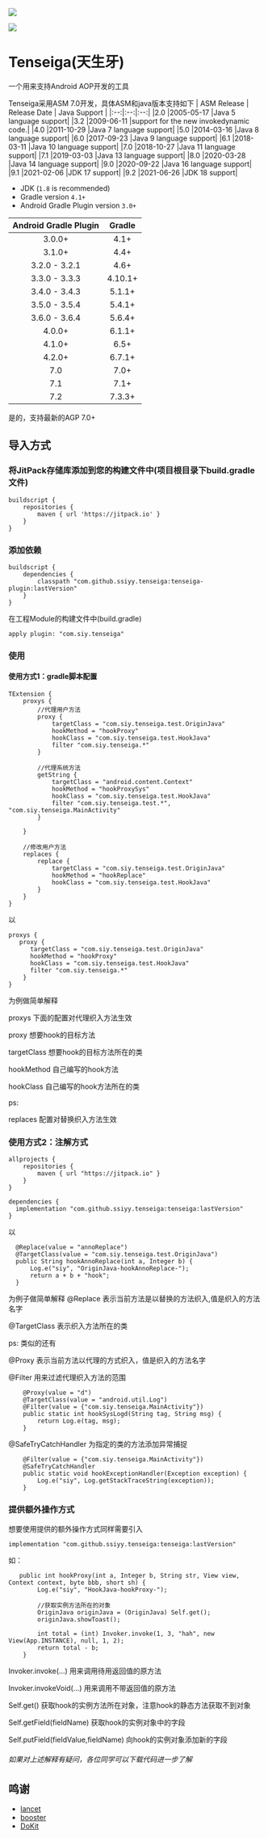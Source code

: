![](https://raw.githubusercontent.com/ssiyy/tenseiga/main/imgs/Sesshomaru_and_Tenseiga.webp)

[![](https://jitpack.io/v/ssiyy/tenseiga.svg)](https://jitpack.io/#ssiyy/tenseiga)
# Tenseiga(天生牙)
一个用来支持Android AOP开发的工具

Tenseiga采用ASM 7.0开发，具体ASM和java版本支持如下
| ASM Release | Release Date | Java Support |
|:--:|:--:|:--:|
|2.0	|2005-05-17	|Java 5 language support|
|3.2	|2009-06-11	|support for the new invokedynamic code.|
|4.0	|2011-10-29	|Java 7 language support|
|5.0	|2014-03-16	|Java 8 language support|
|6.0	|2017-09-23	|Java 9 language support|
|6.1	|2018-03-11	|Java 10 language support|
|7.0	|2018-10-27	|Java 11 language support|
|7.1	|2019-03-03	|Java 13 language support|
|8.0	|2020-03-28	|Java 14 language support|
|9.0	|2020-09-22	|Java 16 language support|
|9.1	|2021-02-06	|JDK 17 support|
|9.2	|2021-06-26	|JDK 18 support|

- JDK (`1.8` is recommended)
- Gradle version `4.1+`
- Android Gradle Plugin version `3.0+`

| Android Gradle Plugin |  Gradle  |
|:---------------------:|:--------:|
| 3.0.0+                | 4.1+     |
| 3.1.0+                | 4.4+     |
| 3.2.0 - 3.2.1         | 4.6+     |
| 3.3.0 - 3.3.3         | 4.10.1+  |
| 3.4.0 - 3.4.3         | 5.1.1+   |
| 3.5.0 - 3.5.4         | 5.4.1+   |
| 3.6.0 - 3.6.4         | 5.6.4+   |
| 4.0.0+                | 6.1.1+   |
| 4.1.0+                | 6.5+     |
| 4.2.0+                | 6.7.1+   |
| 7.0                   | 7.0+     |
| 7.1                   | 7.1+     |
| 7.2                   | 7.3.3+   |

是的，支持最新的AGP 7.0+

## 导入方式
### 将JitPack存储库添加到您的构建文件中(项目根目录下build.gradle文件)
```
buildscript {
    repositories {
        maven { url 'https://jitpack.io' }
    }
}
```

### 添加依赖
```
buildscript {
    dependencies {
        classpath "com.github.ssiyy.tenseiga:tenseiga-plugin:lastVersion"
    }
}
```
在工程Module的构建文件中(build.gradle)
```
apply plugin: "com.siy.tenseiga"
```
### 使用
#### 使用方式1：gradle脚本配置
```
TExtension {
    proxys {
        //代理用户方法
        proxy {
            targetClass = "com.siy.tenseiga.test.OriginJava"
            hookMethod = "hookProxy"
            hookClass = "com.siy.tenseiga.test.HookJava"
            filter "com.siy.tenseiga.*"
        }

        //代理系统方法
        getString {
            targetClass = "android.content.Context"
            hookMethod = "hookProxySys"
            hookClass = "com.siy.tenseiga.test.HookJava"
            filter "com.siy.tenseiga.test.*", "com.siy.tenseiga.MainActivity"
        }

    }

    //修改用户方法
    replaces {
        replace {
            targetClass = "com.siy.tenseiga.test.OriginJava"
            hookMethod = "hookReplace"
            hookClass = "com.siy.tenseiga.test.HookJava"
        }
    }
}
```
以
```
proxys {
   proxy {
      targetClass = "com.siy.tenseiga.test.OriginJava"
      hookMethod = "hookProxy"
      hookClass = "com.siy.tenseiga.test.HookJava"
      filter "com.siy.tenseiga.*"
    }
}
```
为例做简单解释

proxys 下面的配置对代理织入方法生效

proxy 想要hook的目标方法

targetClass 想要hook的目标方法所在的类

hookMethod 自己编写的hook方法

hookClass 自己编写的hook方法所在的类

ps:

replaces 配置对替换织入方法生效

### 使用方式2：注解方式
```
allprojects {
    repositories {
        maven { url "https://jitpack.io" }
    }
}
```
```
dependencies {
  implementation "com.github.ssiyy.tenseiga:tenseiga:lastVersion"
}
```
以
```
  @Replace(value = "annoReplace")
  @TargetClass(value = "com.siy.tenseiga.test.OriginJava")
  public String hookAnnoReplace(int a, Integer b) {
      Log.e("siy", "OriginJava-hookAnnoReplace-");
      return a + b + "hook";
  }
```
为例子做简单解释
@Replace 表示当前方法是以替换的方法织入,值是织入的方法名字

@TargetClass 表示织入方法所在的类

ps:
类似的还有

@Proxy 表示当前方法以代理的方式织入，值是织入的方法名字

@Filter 用来过滤代理织入方法的范围
```
    @Proxy(value = "d")
    @TargetClass(value = "android.util.Log")
    @Filter(value = {"com.siy.tenseiga.MainActivity"})
    public static int hookSysLogd(String tag, String msg) {
        return Log.e(tag, msg);
    }
```

@SafeTryCatchHandler 为指定的类的方法添加异常捕捉
```
    @Filter(value = {"com.siy.tenseiga.MainActivity"})
    @SafeTryCatchHandler
    public static void hookExceptionHandler(Exception exception) {
        Log.e("siy", Log.getStackTraceString(exception));
    }
```

###  提供额外操作方式
想要使用提供的额外操作方式同样需要引入
```
implementation "com.github.ssiyy.tenseiga:tenseiga:lastVersion"
```
如：
```
   public int hookProxy(int a, Integer b, String str, View view, Context context, byte bbb, short sh) {
        Log.e("siy", "HookJava-hookProxy-");

        //获取实例方法所在的对象
        OriginJava originJava = (OriginJava) Self.get();
        originJava.showToast();

        int total = (int) Invoker.invoke(1, 3, "hah", new View(App.INSTANCE), null, 1, 2);
        return total - b;
    }
```
Invoker.invoke(...)   用来调用待用返回值的原方法

Invoker.invokeVoid(...) 用来调用不带返回值的原方法

Self.get()  获取hook的实例方法所在对象，注意hook的静态方法获取不到对象

Self.getField(fieldName) 获取hook的实例对象中的字段

Self.putField(fieldValue,fieldName) 向hook的实例对象添加新的字段

###### 如果对上述解释有疑问，各位同学可以下载代码进一步了解

## 鸣谢
- [lancet](https://github.com/eleme/lancet) 
- [booster](https://github.com/didi/booster)
- [DoKit](https://github.com/didi/DoKit)


